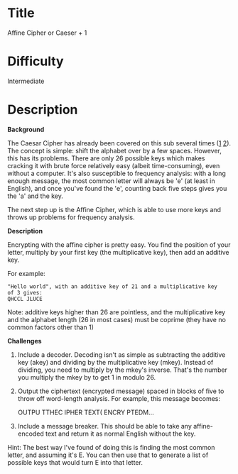 # Title

Affine Cipher or Caeser + 1

# Difficulty

Intermediate

# Description

**Background**

The Caesar Cipher has already been covered on this sub several times ([1](https://www.reddit.com/r/dailyprogrammer/comments/pkw2m/2112012_challenge_3_easy/?ref=search_posts) [2](https://www.reddit.com/r/dailyprogrammer/comments/t33vi/522012_challenge_47_easy/?ref=search_posts)). The concept is simple: shift the alphabet over by a few spaces. However, this has its problems. There are only 26 possible keys which makes cracking it with brute force relatively easy (albeit time-consuming), even without a computer. It's also susceptible to frequency analysis: with a long enough message, the most common letter will always be 'e' (at least in English), and once you've found the 'e', counting back five steps gives you the 'a' and the key.

The next step up is the Affine Cipher, which is able to use more keys and throws up problems for frequency analysis.



**Description**

Encrypting with the affine cipher is pretty easy. You find the position of your letter, multiply by your first key (the multiplicative key), then add an additive key.

For example:

    "Hello world", with an additive key of 21 and a multiplicative key    of 3 gives:
    QHCCL JLUCE


Note: additive keys higher than 26 are pointless, and the multiplicative key and the alphabet length (26 in most cases) must be coprime (they have no common factors other than 1)

**Challenges**

1. Include a decoder. Decoding isn't as simple as subtracting the additive key (akey) and dividing by the multiplicative key (mkey). Instead of dividing, you need to multiply by the mkey's inverse. That's the number you multiply the mkey by to get 1 in modulo 26.

2. Output the ciphertext (encrypted message) spaced in blocks of five to throw off word-length analysis. For example, this message becomes:

    OUTPU TTHEC IPHER TEXT( ENCRY PTEDM...

3. Include a message breaker. This should be able to take any affine-encoded text and return it as normal English without the key.

Hint: The best way I've found of doing this is finding the most common letter, and assuming it's E. You can then use that to generate a list of possible keys that would turn E into that letter.
